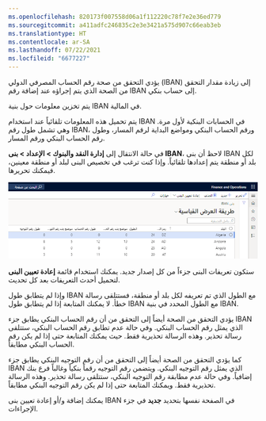 ```yaml
---
ms.openlocfilehash: 820173f007558d06a1f112220c78f7e2e36ed779
ms.sourcegitcommit: a411adfc246835c2e3e3421a575d907c66eab3eb
ms.translationtype: HT
ms.contentlocale: ar-SA
ms.lasthandoff: 07/22/2021
ms.locfileid: "6677227"
---
```

يؤدي التحقق من صحة رقم الحساب المصرفي الدولي (IBAN) إلى زيادة مقدار التحقق من الصحة الذي يتم إجراؤه عند إضافة رقم IBAN إلى حساب بنكي.

يتم تخزين معلومات حول بنية IBAN في المالية. 

يتم تحميل هذه المعلومات تلقائياً عند استخدام IBAN في الحسابات البنكية لأول مرة. وهي تشمل طول رقم IBAN، ورقم الحساب البنكي ومواضع البداية لرقم المسار، وطول رقم الحساب البنكي ورقم المسار.

في حالة الانتقال إلى **إدارة النقد والبنوك > الإعداد > بنى IBAN**، لاحظ أن بنى IBAN لكل بلد أو منطقة يتم إعدادها تلقائياً. وإذا كنت ترغب في تخصيص البنى لبلد أو منطقة معينين، فيمكنك تحريرها.
 
![لقطة شاشة لصفحة بنى IBAN في Finance and Operations.](../media/iban-structures.png)


ستكون تعريفات البنى جزءاً من كل إصدار جديد. يمكنك استخدام قائمة **إعادة تعيين البنى** لتحميل أحدث التعريفات بعد كل تحديث.

وإذا لم يتطابق طول IBAN مع الطول الذي تم تعريفه لكل بلد أو منطقة، فستتلقى رسالة خطأ. لا يمكنك المتابعة إذا لم يتطابق طول IBAN مع الطول المحدد في بنية IBAN.

يؤدي التحقق من الصحة أيضاً إلى التحقق من أن رقم الحساب البنكي يطابق جزء IBAN الذي يمثل رقم الحساب البنكي. وفي حالة عدم تطابق رقم الحساب البنكي، ستتلقى رسالة تحذير. وهذه الرسالة تحذيرية فقط. حيث يمكنك المتابعة حتى إذا لم يكن رقم الحساب البنكي مطابقاً.

كما يؤدي التحقق من الصحة أيضاً إلى التحقق من أن رقم التوجيه البنكي يطابق جزء IBAN الذي يمثل رقم التوجيه البنكي. ويتضمن رقم التوجيه رقماً بنكياً وغالباً فرع بنك إضافياً. وفي حالة عدم مطابقة رقم التوجيه البنكي، ستتلقى رسالة تحذير. وهذه الرسالة تحذيرية فقط. ويمكنك المتابعة حتى إذا لم يكن رقم التوجيه البنكي مطابقاً.

يمكنك إضافة و/أو إعادة تعيين بنى IBAN في الصفحة نفسها بتحديد **جديد** في جزء الإجراءات.




